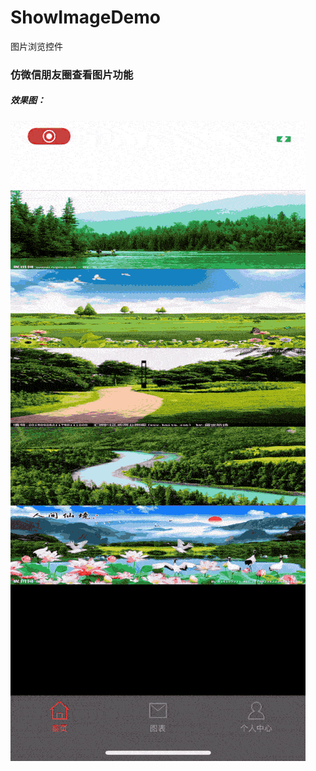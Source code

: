 # ShowImageDemo
图片浏览控件
### 仿微信朋友圈查看图片功能
##### 效果图：
![download](https://github.com/xingtianwuganqi/ShowImageDemo/blob/master/RPReplay_Fi.gif)
